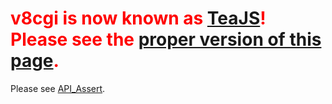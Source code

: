 # <font color='red'><b>v8cgi is now known as <a href='http://code.google.com/p/teajs/'>TeaJS</a>! Please see the <a href='http://code.google.com/p/teajs/wiki/API_Test'>proper version of this page</a>.</b></font> #
Please see [API\_Assert](API_Assert.md).